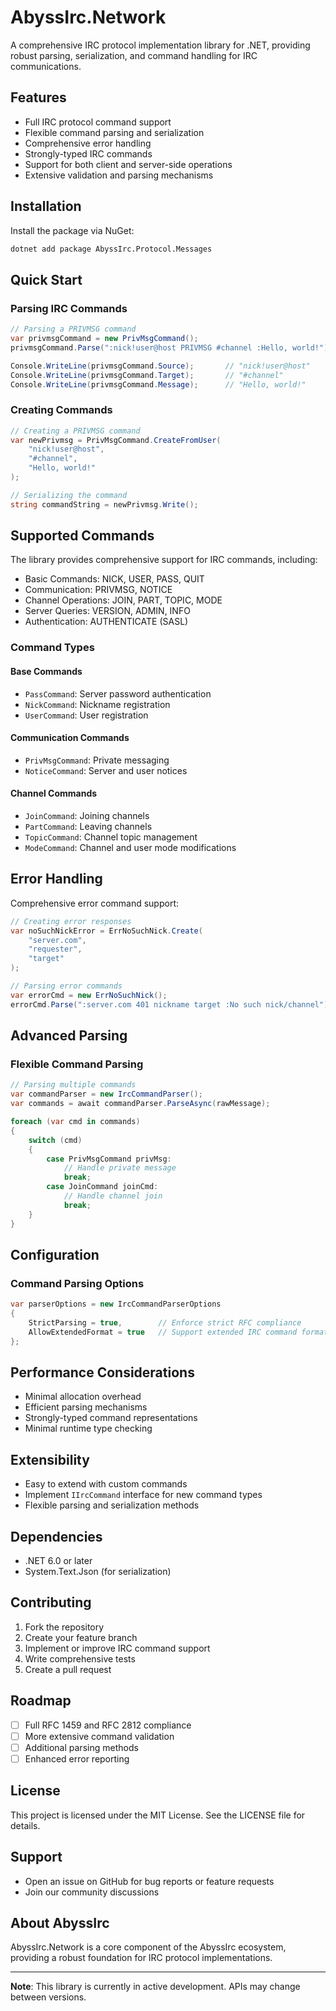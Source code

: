 # AbyssIrc.Network

A comprehensive IRC protocol implementation library for .NET, providing robust parsing, serialization, and command handling for IRC communications.

## Features

- Full IRC protocol command support
- Flexible command parsing and serialization
- Comprehensive error handling
- Strongly-typed IRC commands
- Support for both client and server-side operations
- Extensive validation and parsing mechanisms

## Installation

Install the package via NuGet:

```bash
dotnet add package AbyssIrc.Protocol.Messages
```

## Quick Start

### Parsing IRC Commands

```csharp
// Parsing a PRIVMSG command
var privmsgCommand = new PrivMsgCommand();
privmsgCommand.Parse(":nick!user@host PRIVMSG #channel :Hello, world!");

Console.WriteLine(privmsgCommand.Source);       // "nick!user@host"
Console.WriteLine(privmsgCommand.Target);       // "#channel"
Console.WriteLine(privmsgCommand.Message);      // "Hello, world!"
```

### Creating Commands

```csharp
// Creating a PRIVMSG command
var newPrivmsg = PrivMsgCommand.CreateFromUser(
    "nick!user@host",
    "#channel",
    "Hello, world!"
);

// Serializing the command
string commandString = newPrivmsg.Write();
```

## Supported Commands

The library provides comprehensive support for IRC commands, including:

- Basic Commands: NICK, USER, PASS, QUIT
- Communication: PRIVMSG, NOTICE
- Channel Operations: JOIN, PART, TOPIC, MODE
- Server Queries: VERSION, ADMIN, INFO
- Authentication: AUTHENTICATE (SASL)

### Command Types

#### Base Commands
- `PassCommand`: Server password authentication
- `NickCommand`: Nickname registration
- `UserCommand`: User registration

#### Communication Commands
- `PrivMsgCommand`: Private messaging
- `NoticeCommand`: Server and user notices

#### Channel Commands
- `JoinCommand`: Joining channels
- `PartCommand`: Leaving channels
- `TopicCommand`: Channel topic management
- `ModeCommand`: Channel and user mode modifications

## Error Handling

Comprehensive error command support:

```csharp
// Creating error responses
var noSuchNickError = ErrNoSuchNick.Create(
    "server.com",
    "requester",
    "target"
);

// Parsing error commands
var errorCmd = new ErrNoSuchNick();
errorCmd.Parse(":server.com 401 nickname target :No such nick/channel");
```

## Advanced Parsing

### Flexible Command Parsing

```csharp
// Parsing multiple commands
var commandParser = new IrcCommandParser();
var commands = await commandParser.ParseAsync(rawMessage);

foreach (var cmd in commands)
{
    switch (cmd)
    {
        case PrivMsgCommand privMsg:
            // Handle private message
            break;
        case JoinCommand joinCmd:
            // Handle channel join
            break;
    }
}
```

## Configuration

### Command Parsing Options

```csharp
var parserOptions = new IrcCommandParserOptions
{
    StrictParsing = true,        // Enforce strict RFC compliance
    AllowExtendedFormat = true   // Support extended IRC command formats
};
```

## Performance Considerations

- Minimal allocation overhead
- Efficient parsing mechanisms
- Strongly-typed command representations
- Minimal runtime type checking

## Extensibility

- Easy to extend with custom commands
- Implement `IIrcCommand` interface for new command types
- Flexible parsing and serialization methods

## Dependencies

- .NET 6.0 or later
- System.Text.Json (for serialization)

## Contributing

1. Fork the repository
2. Create your feature branch
3. Implement or improve IRC command support
4. Write comprehensive tests
5. Create a pull request

## Roadmap

- [ ] Full RFC 1459 and RFC 2812 compliance
- [ ] More extensive command validation
- [ ] Additional parsing methods
- [ ] Enhanced error reporting

## License

This project is licensed under the MIT License. See the LICENSE file for details.

## Support

- Open an issue on GitHub for bug reports or feature requests
- Join our community discussions

## About AbyssIrc

AbyssIrc.Network is a core component of the AbyssIrc ecosystem, providing a robust foundation for IRC protocol implementations.

---

**Note**: This library is currently in active development. APIs may change between versions.
